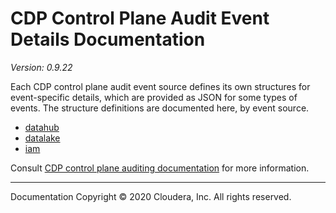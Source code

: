 # CDP Control Plane Audit Event Details Documentation

*Version: 0.9.22*

Each CDP control plane audit event source defines its own structures for
event-specific details, which are provided as JSON for some types of events.
The structure definitions are documented here, by event source.

* [datahub](./datahub/index.html)
* [datalake](./datalake/index.html)
* [iam](./iam/index.html)

Consult [CDP control plane auditing documentation](https://docs.cloudera.com/management-console/cloud/auditing/topics/mc-auditing-control-plane-activity.html)
for more information.

----

Documentation Copyright © 2020 Cloudera, Inc. All rights reserved.
